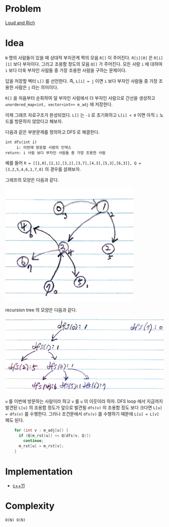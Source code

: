 # Problem

[Loud and Rich](https://leetcode.com/problems/loud-and-rich/)

# Idea

`N` 명의 사람들이 있을 때 상대적 부자관계 짝의 모음 `R[]` 이 주어진다.
`R[i][0]` 은 `R[i][1]` 보다 부자이다. 그리고 조용함 정도의 모음 `Q[]`
가 주어진다. 모든 사람 `i` 에 대하여 `i` 보다 더욱 부자인 사람들 중
가장 조용한 사람을 구하는 문제이다.

답을 저장할 벡터 `L[]` 를 선언한다. 즉, `L[i] = j` 이면 `i` 보다
부자인 사람들 중 가장 조용한 사람은 `j` 라는 의미이다.

`R[]` 을 처음부터 순회하여 덜 부자인 사람에서 더 부자인 사람으로
간선을 생성하고 `unordered_map<int, vector<int>> m_adj` 에 저장한다.

이제 그래프 자료구조가 완성되었다. `L[]` 는 `-1` 로 초기화하고
`L[i] < 0` 이면 아직 `i` 노드를 방문하지 않았다고 해보자.

다음과 같은 부분문제를 정의하고 DFS 로 해결한다.

```
int dfs(int i)
     i: 이번에 방문할 사람의 인덱스
return: i 사람 보다 부자인 사람들 중 가장 조용한 사람
```

예를 들어 `R = [[1,0],[2,1],[3,1],[3,7],[4,3],[5,3],[6,3]], Q = [3,2,5,4,6,1,7,0]`
의 경우를 살펴보자.

그래프의 모양은 다음과 같다.

![](graph.png)

recursion tree 의 모양은 다음과 같다.

![](rtree.png)

`u` 를 이번에 방문하는 사람이라 하고 `v` 를 `u` 의 이웃이라 하자.
DFS loop 에서 지금까지 발견된 `L[u]` 의 조용함 정도가
앞으로 발견될 `dfs(v)` 의 조용함 정도 보다 크다면 `L[u] = dfs(v)`
를 수행한다. 그러나 조건문에서 `dfs(v)` 를 수행하기 때문에 `L[u] = L[v]`
해도 된다.

```c
    for (int v : m_adj[u]) {
      if (Q[m_rst[u]] <= Q[dfs(v, Q)])
        continue;
      m_rst[u] = m_rst[v];
    }
```

# Implementation

* [c++11](a.cpp)

# Complexity

```
O(N) O(N)
```